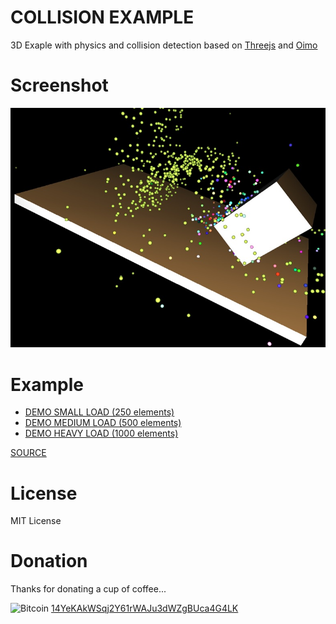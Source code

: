 COLLISION EXAMPLE
=================
3D Exaple with physics and collision detection based on [Threejs](https://threejs.org/ "Threejs link") and [Oimo](https://github.com/jeromeetienne/threex.oimo "Oimo link")

Screenshot
==========
![Screenshot](https://github.com/vboluda/3d-lab/blob/master/collisionexample/resources/collisionexample.jpg)

Example
=======
* [DEMO SMALL LOAD (250 elements)](https://vboluda.github.io/collisionexample/example.html#250 "Collision demo")
* [DEMO MEDIUM LOAD (500 elements)](https://vboluda.github.io/collisionexample/example.html#500 "Collision demo")
* [DEMO HEAVY LOAD (1000 elements)](https://vboluda.github.io/collisionexample/example.html#1000 "Collision demo")

[SOURCE](https://github.com/vboluda/3d-lab/blob/master/collisionexample/js/collisionDemo.js "Collision demo source")

License
========
MIT License

Donation
========
Thanks for donating a cup of coffee...

<div>
 <img src="https://upload.wikimedia.org/wikipedia/commons/4/46/Bitcoin.svg" alt="Bitcoin" width="15px" height="15px">
<a href="bitcoin:14YeKAkWSqj2Y61rWAJu3dWZgBUca4G4LK](bitcoin:14YeKAkWSqj2Y61rWAJu3dWZgBUca4G4LK">14YeKAkWSqj2Y61rWAJu3dWZgBUca4G4LK</a>
</div>

